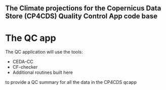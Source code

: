 ## The Climate projections for the Copernicus Data Store (CP4CDS) Quality Control App code base

# The QC app

The QC application will use the tools:
* CEDA-CC
* CF-checker
* Additional routines built here
  
to provide a QC summary for all the data in the CP4CDS qcapp
